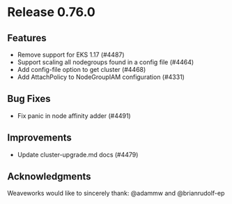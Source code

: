 # Release 0.76.0

## Features

- Remove support for EKS 1.17 (#4487)
- Support scaling all nodegroups found in a config file (#4464)
- Add config-file option to get cluster (#4468)
- Add AttachPolicy to NodeGroupIAM configuration (#4331)

## Bug Fixes

- Fix panic in node affinity adder (#4491)

## Improvements

- Update cluster-upgrade.md docs (#4479)

## Acknowledgments
Weaveworks would like to sincerely thank:
   @adammw and @brianrudolf-ep
